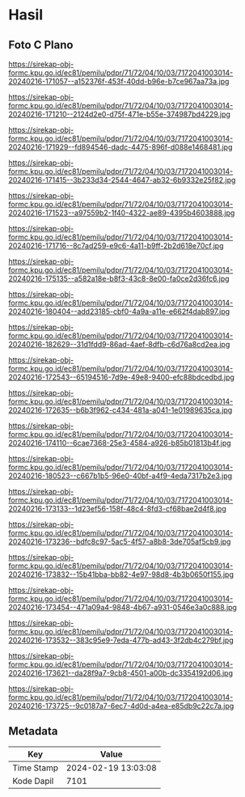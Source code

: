# Hasil

## Foto C Plano

https://sirekap-obj-formc.kpu.go.id/ec81/pemilu/pdpr/71/72/04/10/03/7172041003014-20240216-171057--a152376f-453f-40dd-b96e-b7ce967aa73a.jpg

https://sirekap-obj-formc.kpu.go.id/ec81/pemilu/pdpr/71/72/04/10/03/7172041003014-20240216-171210--2124d2e0-d75f-471e-b55e-374987bd4229.jpg

https://sirekap-obj-formc.kpu.go.id/ec81/pemilu/pdpr/71/72/04/10/03/7172041003014-20240216-171929--fd894546-dadc-4475-896f-d088e1468481.jpg

https://sirekap-obj-formc.kpu.go.id/ec81/pemilu/pdpr/71/72/04/10/03/7172041003014-20240216-171415--3b233d34-2544-4647-ab32-6b9332e25f82.jpg

https://sirekap-obj-formc.kpu.go.id/ec81/pemilu/pdpr/71/72/04/10/03/7172041003014-20240216-171523--a97559b2-1f40-4322-ae89-4395b4603888.jpg

https://sirekap-obj-formc.kpu.go.id/ec81/pemilu/pdpr/71/72/04/10/03/7172041003014-20240216-171716--8c7ad259-e9c6-4a11-b9ff-2b2d618e70cf.jpg

https://sirekap-obj-formc.kpu.go.id/ec81/pemilu/pdpr/71/72/04/10/03/7172041003014-20240216-175135--a582a18e-b8f3-43c8-8e00-fa0ce2d36fc6.jpg

https://sirekap-obj-formc.kpu.go.id/ec81/pemilu/pdpr/71/72/04/10/03/7172041003014-20240216-180404--add23185-cbf0-4a9a-a11e-e662f4dab897.jpg

https://sirekap-obj-formc.kpu.go.id/ec81/pemilu/pdpr/71/72/04/10/03/7172041003014-20240216-182629--31d1fdd9-86ad-4aef-8dfb-c6d76a8cd2ea.jpg

https://sirekap-obj-formc.kpu.go.id/ec81/pemilu/pdpr/71/72/04/10/03/7172041003014-20240216-172543--65194516-7d9e-49e8-9400-efc88bdcedbd.jpg

https://sirekap-obj-formc.kpu.go.id/ec81/pemilu/pdpr/71/72/04/10/03/7172041003014-20240216-172635--b6b3f962-c434-481a-a041-1e01989635ca.jpg

https://sirekap-obj-formc.kpu.go.id/ec81/pemilu/pdpr/71/72/04/10/03/7172041003014-20240216-174110--6cae7368-25e3-4584-a926-b85b01813b4f.jpg

https://sirekap-obj-formc.kpu.go.id/ec81/pemilu/pdpr/71/72/04/10/03/7172041003014-20240216-180523--c667b1b5-96e0-40bf-a4f9-4eda7317b2e3.jpg

https://sirekap-obj-formc.kpu.go.id/ec81/pemilu/pdpr/71/72/04/10/03/7172041003014-20240216-173133--1d23ef56-158f-48c4-8fd3-cf68bae2d4f8.jpg

https://sirekap-obj-formc.kpu.go.id/ec81/pemilu/pdpr/71/72/04/10/03/7172041003014-20240216-173236--bdfc8c97-5ac5-4f57-a8b8-3de705af5cb9.jpg

https://sirekap-obj-formc.kpu.go.id/ec81/pemilu/pdpr/71/72/04/10/03/7172041003014-20240216-173832--15b41bba-bb82-4e97-98d8-4b3b0650f155.jpg

https://sirekap-obj-formc.kpu.go.id/ec81/pemilu/pdpr/71/72/04/10/03/7172041003014-20240216-173454--471a09a4-9848-4b67-a931-0546e3a0c888.jpg

https://sirekap-obj-formc.kpu.go.id/ec81/pemilu/pdpr/71/72/04/10/03/7172041003014-20240216-173532--383c95e9-7eda-477b-ad43-3f2db4c279bf.jpg

https://sirekap-obj-formc.kpu.go.id/ec81/pemilu/pdpr/71/72/04/10/03/7172041003014-20240216-173621--da28f9a7-9cb8-4501-a00b-dc3354192d06.jpg

https://sirekap-obj-formc.kpu.go.id/ec81/pemilu/pdpr/71/72/04/10/03/7172041003014-20240216-173725--9c0187a7-6ec7-4d0d-a4ea-e85db9c22c7a.jpg


## Metadata

| Key        | Value               |
| ---------- | ------------------- |
| Time Stamp | 2024-02-19 13:03:08 |
| Kode Dapil | 7101                |




